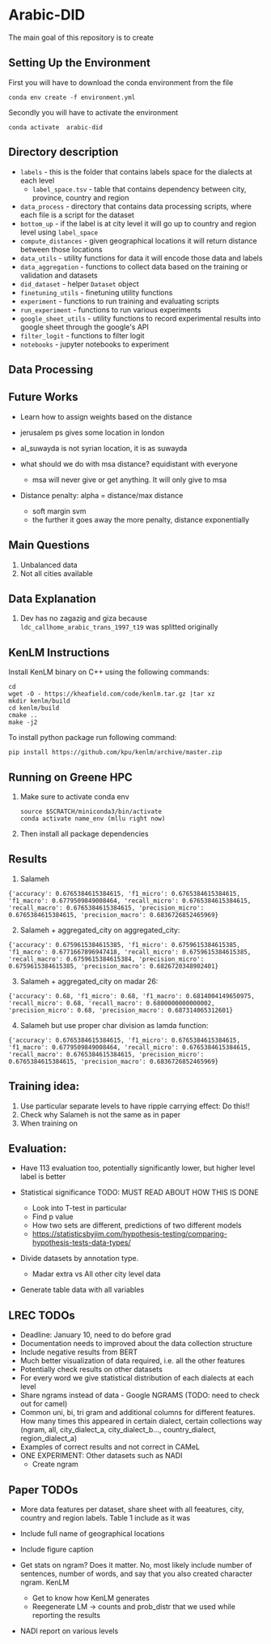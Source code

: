 # Arabic-DID

The main goal of this repository is to create

## Setting Up the Environment

First you will have to download the conda environment from the file

```
conda env create -f environment.yml
```

Secondly you will have to activate the environment 

```
conda activate  arabic-did
```

## Directory description

- `labels` - this is the folder that contains labels space for the dialects at each level
  - `label_space.tsv` - table that contains dependency between city, province, country and region 
- `data_process` - directory that contains data  processing scripts, where each file is a script for the dataset
- `bottom_up` - if the label is at city level it will go up to country and region level using `label_space`
- `compute_distances` - given geographical locations it will return distance between those locations
- `data_utils` - utility functions for data it will encode those data and labels
- `data_aggregation` - functions to collect data based on the training or validation and datasets
- `did_dataset` - helper `Dataset` object
- `finetuning_utils` - finetuning utility functions
- `experiment` - functions to run training and evaluating scripts
- `run_experiment` - functions to run various experiments
- `google_sheet_utils` - utility functions to record experimental results  into google  sheet through the google's API
- `filter_logit` - functions to filter logit
- `notebooks` - jupyter notebooks to experiment
  
## Data Processing
## Future Works

- Learn how to assign weights based on the distance 
- jerusalem ps gives some location in london
- al_suwayda is not syrian location, it is as suwayda
- what should we do with msa distance? equidistant with everyone
  - msa will never give or get anything. It will only give to msa
  

- Distance penalty: alpha = distance/max distance
  - soft margin svm
  - the further it goes away the more penalty, distance exponentially


## Main Questions

1. Unbalanced data
2. Not all cities available

## Data Explanation
1. Dev has no zagazig and giza because `ldc_callhome_arabic_trans_1997_t19`  was splitted originally

## KenLM Instructions

Install KenLM binary on C++  using the following commands:

```
cd
wget -O - https://kheafield.com/code/kenlm.tar.gz |tar xz
mkdir kenlm/build
cd kenlm/build
cmake ..
make -j2
```

To install python package run following command:

`pip install https://github.com/kpu/kenlm/archive/master.zip`
## Running on Greene HPC

1. Make sure to activate conda env
   ```
   source $SCRATCH/miniconda3/bin/activate
   conda activate name_env (mllu right now)
   ```
2. Then install all package dependencies
## Results

1. Salameh
```
{'accuracy': 0.6765384615384615, 'f1_micro': 0.6765384615384615, 'f1_macro': 0.6779509849008464, 'recall_micro': 0.6765384615384615, 'recall_macro': 0.6765384615384615, 'precision_micro': 0.6765384615384615, 'precision_macro': 0.6836726852465969}
```
2. Salameh + aggregated_city on aggregated_city:
```
{'accuracy': 0.6759615384615385, 'f1_micro': 0.6759615384615385, 'f1_macro': 0.6771667896947418, 'recall_micro': 0.6759615384615385, 'recall_macro': 0.6759615384615384, 'precision_micro': 0.6759615384615385, 'precision_macro': 0.6826720348902401}
```
3. Salameh + aggregated_city on madar 26:
```
{'accuracy': 0.68, 'f1_micro': 0.68, 'f1_macro': 0.6814004149650975, 'recall_micro': 0.68, 'recall_macro': 0.6800000000000002, 'precision_micro': 0.68, 'precision_macro': 0.687314065312601}
``` 

4. Salameh but use proper char division as lamda function:
```
{'accuracy': 0.6765384615384615, 'f1_micro': 0.6765384615384615, 'f1_macro': 0.6779509849008464, 'recall_micro': 0.6765384615384615, 'recall_macro': 0.6765384615384615, 'precision_micro': 0.6765384615384615, 'precision_macro': 0.6836726852465969}
```
                                       
## Training idea:
1. Use particular separate levels to have ripple carrying effect: Do this!!
2. Check why Salameh is not the same as in paper
3. When training on 

## Evaluation:

- Have 113 evaluation too, potentially significantly lower, but  higher level label is better
- Statistical significance TODO: MUST READ ABOUT HOW THIS IS DONE
  - Look into T-test in particular
  - Find p value
  - How two sets are different, predictions of two different models
  - https://statisticsbyjim.com/hypothesis-testing/comparing-hypothesis-tests-data-types/
- Divide datasets by annotation type.
  - Madar extra vs All other city level data

-  Generate table data with all variables



## LREC TODOs

- Deadline: January 10, need to do before grad
- Documentation needs to improved about the data collection structure
- Include negative results from BERT
- Much better visualization of data required, i.e. all the other features
- Potentially check results on other datasets
- For every word we give statistical distribution of each dialects at each level 
- Share ngrams instead of data - Google NGRAMS (TODO: need to check out for camel)
- Common uni, bi, tri gram and additional columns for different features. How many times this appeared in certain dialect, certain collections way (ngram, all, city_dialect_a, city_dialect_b..., country_dialect, region_dialect_a)
- Examples of correct results  and not correct in CAMeL
- ONE EXPERIMENT: Other datasets such as NADI
  - Create ngram
  

## Paper TODOs

- More data features per dataset, share sheet with all feeatures, city, country and region labels. Table 1 include as it was  
- Include full name of geographical locations
- Include figure caption
- Get stats on ngram? Does it matter. No, most likely include number of sentences, number of words, and say that you also created character ngram. KenLM
  - Get to know how KenLM generates 
  - Reegenerate LM -> counts and prob_distr that we used while reporting the results

- NADI report on various levels
  